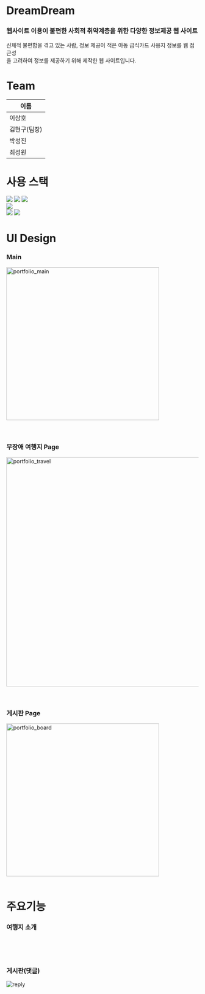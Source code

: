 # DreamDream

### 웹사이트 이용이 불편한 사회적 취약계층을 위한 다양한 정보제공 웹 사이트
신체적 불편함을 겪고 있는 사람, 정보 제공이 적은 아동 급식카드 사용지 정보를 웹 접근성    
을 고려하여 정보를 제공하기 위해 제작한 웹 사이트입니다.

# Team

|  이름  |
| ----- |
| 이상호 |
| 김현구(팀장) |
| 박성진 |
| 최성원 |

# 사용 스택
<div>
	<img src="https://img.shields.io/badge/HTML5-E34F26?style=flat&logo=HTML5&logoColor=white" />
	<img src="https://img.shields.io/badge/CSS3-1572B6?style=flat&logo=CSS3&logoColor=white" />
	<img src="https://img.shields.io/badge/JavaScript-F7DF1E?style=flat&logo=JavaScript&logoColor=white" /><br>
	<img src="https://img.shields.io/badge/Spring-6DB33F?style=flat&logo=Spring&logoColor=white" /><br>
	<img src="https://img.shields.io/badge/mysql-4479A1?style=flat&logo=mysql&logoColor=white" />
	<img src="https://img.shields.io/badge/Amazon AWS-232F3E?style=flat&logo=Amazon AWS&logoColor=white" />
</div>

# UI Design

### Main
<img width="400" alt="portfolio_main" src="https://user-images.githubusercontent.com/109510945/197376497-a62d02d7-bb6c-4ec8-bc3f-55746d3c5595.png">
<br>
<br>
<br>

### 무장애 여행지 Page
<img width="600" alt="portfolio_travel" src="https://user-images.githubusercontent.com/109510945/197376501-db625e26-46b7-419f-81b9-51bb0b51b38d.png">
<br>
<br>
<br>

### 게시판 Page
<img width="400" alt="portfolio_board" src="https://user-images.githubusercontent.com/109510945/197376504-1784440c-81ed-47e5-a158-01416f744119.png">
<br>
<br>

# 주요기능

### 여행지 소개 
<br>
<br>
<br>

### 게시판(댓글)
![reply](https://user-images.githubusercontent.com/109510945/197379855-6ea628d5-8fa6-4e72-a98b-79c1e3b1ab52.gif)


	

